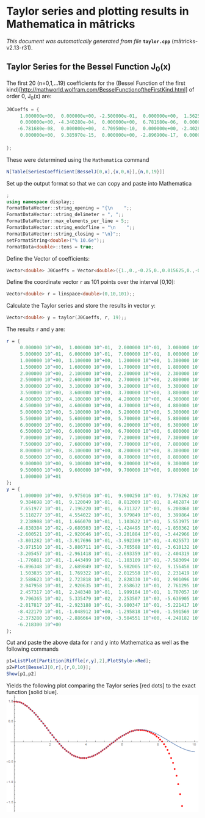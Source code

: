 
# Taylor series and plotting results in Mathematica in mātricks
_This document was automatically generated from file_ **`taylor.cpp`** (mātricks-v2.13-r31).

## Taylor Series for the Bessel Function J<sub>0</sub>(x)
The first 20 (n=0,1,...19) coefficients for the (Bessel Function of the first kind)[http://mathworld.wolfram.com/BesselFunctionoftheFirstKind.html] of order 0, J<sub>0</sub>(x) are:

```C++
J0Coeffs = {
     1.000000e+00,  0.000000e+00, -2.500000e-01,  0.000000e+00,  1.562500e-02, 
     0.000000e+00, -4.340280e-04,  0.000000e+00,  6.781680e-06,  0.000000e+00, 
    -6.781680e-08,  0.000000e+00,  4.709500e-10,  0.000000e+00, -2.402810e-12, 
     0.000000e+00,  9.385970e-15,  0.000000e+00, -2.896900e-17,  0.000000e+00
    
}; 
```
These were determined using the `Mathematica` command

```Mathematica
N[Table[SeriesCoefficient[BesselJ[0,x],{x,0,n}],{n,0,19}]]

```


Set up the output format so that we can copy and paste into Mathematica
```C++
;
using namespace display;;
FormatDataVector::string_opening = "{\n    ";;
FormatDataVector::string_delimeter = ", ";;
FormatDataVector::max_elements_per_line = 5;;
FormatDataVector::string_endofline = "\n    ";;
FormatDataVector::string_closing = "\n}";;
setFormatString<double>("% 10.6e");;
FormatData<double>::tens = true;
```

Define the Vector of coefficients: 

```C++
Vector<double> J0Coeffs = Vector<double>({1.,0.,-0.25,0.,0.015625,0.,-0.000434028,0.,6.78168e-6,0.,-6.78168e-8,0.,4.7095e-10,0.,-2.40281e-12,0.,9.38597e-15,0.,-2.8969e-17,0.});;
```

Define the coordinate vector `r` as 101 points over the interval [0,10]: 

```C++
Vector<double> r = linspace<double>(0,10,101);;
```

Calculate the Taylor series and store the results in vector `y`: 

```C++
Vector<double> y = taylor(J0Coeffs, r, 19);;
```

The results `r` and `y` are:

```Mathematica
r = {
     0.000000 10^+00,  1.000000 10^-01,  2.000000 10^-01,  3.000000 10^-01,  4.000000 10^-01, 
     5.000000 10^-01,  6.000000 10^-01,  7.000000 10^-01,  8.000000 10^-01,  9.000000 10^-01, 
     1.000000 10^+00,  1.100000 10^+00,  1.200000 10^+00,  1.300000 10^+00,  1.400000 10^+00, 
     1.500000 10^+00,  1.600000 10^+00,  1.700000 10^+00,  1.800000 10^+00,  1.900000 10^+00, 
     2.000000 10^+00,  2.100000 10^+00,  2.200000 10^+00,  2.300000 10^+00,  2.400000 10^+00, 
     2.500000 10^+00,  2.600000 10^+00,  2.700000 10^+00,  2.800000 10^+00,  2.900000 10^+00, 
     3.000000 10^+00,  3.100000 10^+00,  3.200000 10^+00,  3.300000 10^+00,  3.400000 10^+00, 
     3.500000 10^+00,  3.600000 10^+00,  3.700000 10^+00,  3.800000 10^+00,  3.900000 10^+00, 
     4.000000 10^+00,  4.100000 10^+00,  4.200000 10^+00,  4.300000 10^+00,  4.400000 10^+00, 
     4.500000 10^+00,  4.600000 10^+00,  4.700000 10^+00,  4.800000 10^+00,  4.900000 10^+00, 
     5.000000 10^+00,  5.100000 10^+00,  5.200000 10^+00,  5.300000 10^+00,  5.400000 10^+00, 
     5.500000 10^+00,  5.600000 10^+00,  5.700000 10^+00,  5.800000 10^+00,  5.900000 10^+00, 
     6.000000 10^+00,  6.100000 10^+00,  6.200000 10^+00,  6.300000 10^+00,  6.400000 10^+00, 
     6.500000 10^+00,  6.600000 10^+00,  6.700000 10^+00,  6.800000 10^+00,  6.900000 10^+00, 
     7.000000 10^+00,  7.100000 10^+00,  7.200000 10^+00,  7.300000 10^+00,  7.400000 10^+00, 
     7.500000 10^+00,  7.600000 10^+00,  7.700000 10^+00,  7.800000 10^+00,  7.900000 10^+00, 
     8.000000 10^+00,  8.100000 10^+00,  8.200000 10^+00,  8.300000 10^+00,  8.400000 10^+00, 
     8.500000 10^+00,  8.600000 10^+00,  8.700000 10^+00,  8.800000 10^+00,  8.900000 10^+00, 
     9.000000 10^+00,  9.100000 10^+00,  9.200000 10^+00,  9.300000 10^+00,  9.400000 10^+00, 
     9.500000 10^+00,  9.600000 10^+00,  9.700000 10^+00,  9.800000 10^+00,  9.900000 10^+00, 
     1.000000 10^+01
}; 
y = {
     1.000000 10^+00,  9.975016 10^-01,  9.900250 10^-01,  9.776262 10^-01,  9.603982 10^-01, 
     9.384698 10^-01,  9.120049 10^-01,  8.812009 10^-01,  8.462874 10^-01,  8.075238 10^-01, 
     7.651977 10^-01,  7.196220 10^-01,  6.711327 10^-01,  6.200860 10^-01,  5.668551 10^-01, 
     5.118277 10^-01,  4.554022 10^-01,  3.979849 10^-01,  3.399864 10^-01,  2.818185 10^-01, 
     2.238908 10^-01,  1.666070 10^-01,  1.103622 10^-01,  5.553975 10^-02,  2.507637 10^-03, 
    -4.838384 10^-02, -9.680503 10^-02, -1.424495 10^-01, -1.850362 10^-01, -2.243117 10^-01, 
    -2.600521 10^-01, -2.920646 10^-01, -3.201884 10^-01, -3.442966 10^-01, -3.642960 10^-01, 
    -3.801282 10^-01, -3.917696 10^-01, -3.992309 10^-01, -4.025573 10^-01, -4.018270 10^-01, 
    -3.971510 10^-01, -3.886711 10^-01, -3.765588 10^-01, -3.610132 10^-01, -3.422594 10^-01, 
    -3.205457 10^-01, -2.961418 10^-01, -2.693359 10^-01, -2.404319 10^-01, -2.097469 10^-01, 
    -1.776081 10^-01, -1.443499 10^-01, -1.103109 10^-01, -7.583094 10^-02, -4.124823 10^-02, 
    -6.896348 10^-03,  2.689849 10^-02,  5.982005 10^-02,  9.156458 10^-02,  1.218431 10^-01, 
     1.503835 10^-01,  1.769322 10^-01,  2.012558 10^-01,  2.231419 10^-01,  2.424002 10^-01, 
     2.588623 10^-01,  2.723818 10^-01,  2.828330 10^-01,  2.901096 10^-01,  2.941224 10^-01, 
     2.947958 10^-01,  2.920635 10^-01,  2.858632 10^-01,  2.761295 10^-01,  2.627853 10^-01, 
     2.457317 10^-01,  2.248348 10^-01,  1.999104 10^-01,  1.707057 10^-01,  1.368772 10^-01, 
     9.796365 10^-02,  5.335479 10^-02,  2.253507 10^-03, -5.636905 10^-02, -1.238268 10^-01, 
    -2.017817 10^-01, -2.923188 10^-01, -3.980347 10^-01, -5.221417 10^-01, -6.685910 10^-01, 
    -8.422179 10^-01, -1.048912 10^+00, -1.295818 10^+00, -1.591569 10^+00, -1.946562 10^+00, 
    -2.373280 10^+00, -2.886664 10^+00, -3.504551 10^+00, -4.248182 10^+00, -5.142794 10^+00, 
    -6.218300 10^+00
}; 
```
Cut and paste the above data for r and y into Mathematica as well as the following commands

```Mathematica
p1=ListPlot[Partition[Riffle[r,y],2],PlotStyle->Red];
p2=Plot[BesselJ[0,r],{r,0,10}];
Show[p1,p2]
```
Yields the following plot comparing the Taylor series [red dots] to the exact function [solid blue].
![Taylor Series for Jo(x)](BesselTaylorSeries.png)
